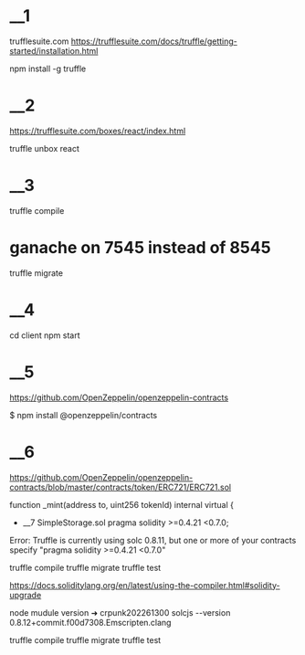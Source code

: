 # __1
trufflesuite.com
https://trufflesuite.com/docs/truffle/getting-started/installation.html

npm install -g truffle

# __2
https://trufflesuite.com/boxes/react/index.html

truffle unbox react

# __3
truffle compile

# ganache on 7545 instead of 8545
truffle migrate

# __4
cd client
npm start

# __5
https://github.com/OpenZeppelin/openzeppelin-contracts

$ npm install @openzeppelin/contracts

# __6
https://github.com/OpenZeppelin/openzeppelin-contracts/blob/master/contracts/token/ERC721/ERC721.sol

function _mint(address to, uint256 tokenId) internal virtual {

* __7
SimpleStorage.sol
pragma solidity >=0.4.21 <0.7.0;

Error: Truffle is currently using solc 0.8.11, but one or more of your contracts specify "pragma solidity >=0.4.21 <0.7.0"

truffle compile
truffle migrate
truffle test

https://docs.soliditylang.org/en/latest/using-the-compiler.html#solidity-upgrade

node mudule version
➜  crpunk202261300 solcjs --version
0.8.12+commit.f00d7308.Emscripten.clang

truffle compile
truffle migrate
truffle test

